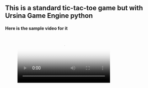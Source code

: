 ## This is a standard tic-tac-toe game but with Ursina Game Engine python


#### Here is the sample video for it

<figure class="video_container">
  <video controls="true" allowfullscreen="true" poster="path/to/poster_image.png">
    <source src="tictactoe.mp4" type="mp4">
  </video>
</figure>
